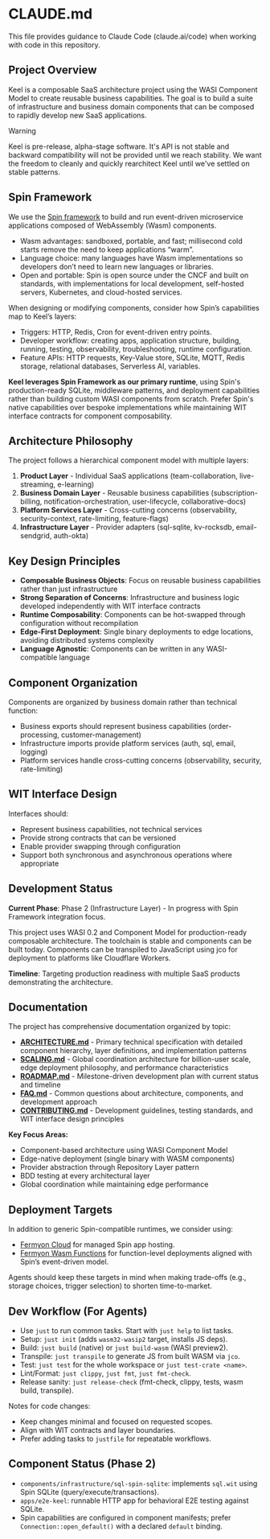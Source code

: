 # CLAUDE.md

This file provides guidance to Claude Code (claude.ai/code) when working with code in this repository.

## Project Overview

Keel is a composable SaaS architecture project using the WASI Component Model to create reusable business capabilities. The goal is to build a suite of infrastructure and business domain components that can be composed to rapidly develop new SaaS applications.

> [!WARNING]
> Keel is pre-release, alpha-stage software. It's API is not stable and backward compatibility will not be
> provided until we reach stability. We want the freedom to cleanly and quickly rearchitect Keel until we've settled
> on stable patterns.

## Spin Framework

We use the [Spin framework](https://spinframework.dev) to build and run event-driven microservice applications composed of WebAssembly (Wasm) components.

- Wasm advantages: sandboxed, portable, and fast; millisecond cold starts remove the need to keep applications “warm”.
- Language choice: many languages have Wasm implementations so developers don’t need to learn new languages or libraries.
- Open and portable: Spin is open source under the CNCF and built on standards, with implementations for local development, self-hosted servers, Kubernetes, and cloud-hosted services.

When designing or modifying components, consider how Spin’s capabilities map to Keel’s layers:
- Triggers: HTTP, Redis, Cron for event-driven entry points.
- Developer workflow: creating apps, application structure, building, running, testing, observability, troubleshooting, runtime configuration.
- Feature APIs: HTTP requests, Key-Value store, SQLite, MQTT, Redis storage, relational databases, Serverless AI, variables.

**Keel leverages Spin Framework as our primary runtime**, using Spin's production-ready SQLite, middleware patterns, and deployment capabilities rather than building custom WASI components from scratch. Prefer Spin's native capabilities over bespoke implementations while maintaining WIT interface contracts for component composability.

## Architecture Philosophy

The project follows a hierarchical component model with multiple layers:

1. **Product Layer** - Individual SaaS applications (team-collaboration, live-streaming, e-learning)
2. **Business Domain Layer** - Reusable business capabilities (subscription-billing, notification-orchestration, user-lifecycle, collaborative-docs)
3. **Platform Services Layer** - Cross-cutting concerns (observability, security-context, rate-limiting, feature-flags)
4. **Infrastructure Layer** - Provider adapters (sql-sqlite, kv-rocksdb, email-sendgrid, auth-okta)

## Key Design Principles

- **Composable Business Objects**: Focus on reusable business capabilities rather than just infrastructure
- **Strong Separation of Concerns**: Infrastructure and business logic developed independently with WIT interface contracts
- **Runtime Composability**: Components can be hot-swapped through configuration without recompilation
- **Edge-First Deployment**: Single binary deployments to edge locations, avoiding distributed systems complexity
- **Language Agnostic**: Components can be written in any WASI-compatible language

## Component Organization

Components are organized by business domain rather than technical function:
- Business exports should represent business capabilities (order-processing, customer-management)
- Infrastructure imports provide platform services (auth, sql, email, logging)
- Platform services handle cross-cutting concerns (observability, security, rate-limiting)

## WIT Interface Design

Interfaces should:
- Represent business capabilities, not technical services
- Provide strong contracts that can be versioned
- Enable provider swapping through configuration
- Support both synchronous and asynchronous operations where appropriate

## Development Status

**Current Phase**: Phase 2 (Infrastructure Layer) - In progress with Spin Framework integration focus.

This project uses WASI 0.2 and Component Model for production-ready composable architecture. The toolchain is stable and components can be built today. Components can be transpiled to JavaScript using jco for deployment to platforms like Cloudflare Workers.

**Timeline**: Targeting production readiness with multiple SaaS products demonstrating the architecture.

## Documentation

The project has comprehensive documentation organized by topic:

- **[ARCHITECTURE.md](ARCHITECTURE.md)** - Primary technical specification with detailed component hierarchy, layer definitions, and implementation patterns
- **[SCALING.md](SCALING.md)** - Global coordination architecture for billion-user scale, edge deployment philosophy, and performance characteristics
- **[ROADMAP.md](ROADMAP.md)** - Milestone-driven development plan with current status and timeline
- **[FAQ.md](FAQ.md)** - Common questions about architecture, components, and development approach
- **[CONTRIBUTING.md](CONTRIBUTING.md)** - Development guidelines, testing standards, and WIT interface design principles

**Key Focus Areas:**
- Component-based architecture using WASI Component Model
- Edge-native deployment (single binary with WASM components)
- Provider abstraction through Repository Layer pattern
- BDD testing at every architectural layer
- Global coordination while maintaining edge performance

## Deployment Targets

In addition to generic Spin-compatible runtimes, we consider using:
- [Fermyon Cloud](https://developer.fermyon.com/cloud/index) for managed Spin app hosting.
- [Fermyon Wasm Functions](https://developer.fermyon.com/wasm-functions/index) for function-level deployments aligned with Spin’s event-driven model.

Agents should keep these targets in mind when making trade-offs (e.g., storage choices, trigger selection) to shorten time-to-market.

## Dev Workflow (For Agents)

- Use `just` to run common tasks. Start with `just help` to list tasks.
- Setup: `just init` (adds `wasm32-wasip2` target, installs JS deps).
- Build: `just build` (native) or `just build-wasm` (WASI preview2).
- Transpile: `just transpile` to generate JS from built WASM via `jco`.
- Test: `just test` for the whole workspace or `just test-crate <name>`.
- Lint/Format: `just clippy`, `just fmt`, `just fmt-check`.
- Release sanity: `just release-check` (fmt-check, clippy, tests, wasm build, transpile).

Notes for code changes:
- Keep changes minimal and focused on requested scopes.
- Align with WIT contracts and layer boundaries.
- Prefer adding tasks to `justfile` for repeatable workflows.

## Component Status (Phase 2)
- `components/infrastructure/sql-spin-sqlite`: implements `sql.wit` using Spin SQLite (query/execute/transactions).
- `apps/e2e-keel`: runnable HTTP app for behavioral E2E testing against SQLite.
- Spin capabilities are configured in component manifests; prefer `Connection::open_default()` with a declared `default` binding.
